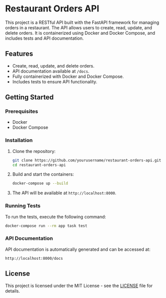 
# Restaurant Orders API

This project is a RESTful API built with the FastAPI framework for managing orders in a restaurant. The API allows users to create, read, update, and delete orders. It is containerized using Docker and Docker Compose, and includes tests and API documentation.

## Features

- Create, read, update, and delete orders.
- API documentation available at `/docs`.
- Fully containerized with Docker and Docker Compose.
- Includes tests to ensure API functionality.

## Getting Started

### Prerequisites

- Docker
- Docker Compose

### Installation

1. Clone the repository:

    ```sh
    git clone https://github.com/yourusername/restaurant-orders-api.git
    cd restaurant-orders-api
    ```

2. Build and start the containers:

    ```sh
    docker-compose up --build
    ```

3. The API will be available at `http://localhost:8000`.

### Running Tests

To run the tests, execute the following command:

```sh
docker-compose run --rm app task test
```

### API Documentation

API documentation is automatically generated and can be accessed at:

```
http://localhost:8000/docs
```

## License

This project is licensed under the MIT License - see the [LICENSE](LICENSE) file for details.
